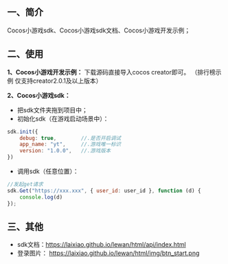 ## 一、简介
Cocos小游戏sdk、Cocos小游戏sdk文档、Cocos小游戏开发示例；


## 二、使用
**1、Cocos小游戏开发示例：**
下载源码直接导入cocos creator即可。
（排行榜示例 仅支持creator2.0.1及以上版本）

**2、Cocos小游戏sdk：**
- 把sdk文件夹拖到项目中；
- 初始化sdk（在游戏启动场景中）：
```javascript
sdk.init({
    debug: true,        //.是否开启调试
    app_name: "yt",     //.游戏唯一标识
    version: "1.0.0",   //.游戏版本
})
```
- 调用sdk（任意位置）：
```javascript
//发起get请求
sdk.Get("https://xxx.xxx", { user_id: user_id }, function (d) {
    console.log(d)
});
```

## 三、其他
- sdk文档：https://laixiao.github.io/lewan/html/api/index.html
- 登录图片： https://laixiao.github.io/lewan/html/img/btn_start.png